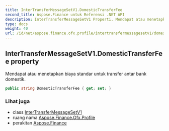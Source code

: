 ```yaml
---
title: InterTransferMessageSetV1.DomesticTransferFee
second_title: Aspose.Finance untuk Referensi .NET API
description: InterTransferMessageSetV1 Properti. Mendapat atau menetapkan biaya standar untuk transfer antar bank domestik.
type: docs
weight: 40
url: /id/net/aspose.finance.ofx.profile/intertransfermessagesetv1/domestictransferfee/
---
```

## InterTransferMessageSetV1.DomesticTransferFee property

Mendapat atau menetapkan biaya standar untuk transfer antar bank domestik.

```csharp
public string DomesticTransferFee { get; set; }
```

### Lihat juga

* class [InterTransferMessageSetV1](../)
* ruang nama [Aspose.Finance.Ofx.Profile](../../intertransfermessagesetv1/)
* perakitan [Aspose.Finance](../../../)


